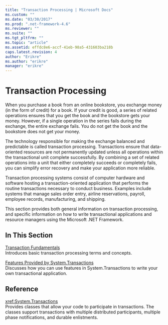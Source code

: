 ```yaml
---
title: "Transaction Processing | Microsoft Docs"
ms.custom: ""
ms.date: "03/30/2017"
ms.prod: ".net-framework-4.6"
ms.reviewer: ""
ms.suite: ""
ms.tgt_pltfrm: ""
ms.topic: "article"
ms.assetid: effdc8e6-accf-41eb-98a5-431603ba218b
caps.latest.revision: 4
author: "Erikre"
ms.author: "erikre"
manager: "erikre"
---
```

# Transaction Processing
When you purchase a book from an online bookstore, you exchange money (in the form of credit) for a book. If your credit is good, a series of related operations ensures that you get the book and the bookstore gets your money. However, if a single operation in the series fails during the exchange, the entire exchange fails. You do not get the book and the bookstore does not get your money.  
  
 The technology responsible for making the exchange balanced and predictable is called transaction processing. Transactions ensure that data-oriented resources are not permanently updated unless all operations within the transactional unit complete successfully. By combining a set of related operations into a unit that either completely succeeds or completely fails, you can simplify error recovery and make your application more reliable.  
  
 Transaction processing systems consist of computer hardware and software hosting a transaction-oriented application that performs the routine transactions necessary to conduct business. Examples include systems that manage sales order entry, airline reservations, payroll, employee records, manufacturing, and shipping.  
  
 This section provides both general information on transaction processing, and specific information on how to write transactional applications and resource managers using the Microsoft .NET Framework.  
  
## In This Section  
 [Transaction Fundamentals](../../../../docs/framework/data/transactions/transaction-fundamentals.md)  
 Introduces basic transaction processing terms and concepts.  
  
 [Features Provided by System.Transactions](../../../../docs/framework/data/transactions/features-provided-by-system-transactions.md)  
 Discusses how you can use features in System.Transactions to write your own transactional application.  
  
## Reference  
 <xref:System.Transactions>  
 Provides classes that allow your code to participate in transactions. The classes support transactions with multiple distributed participants, multiple phase notifications, and durable enlistments.